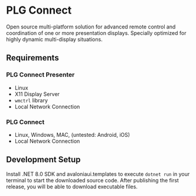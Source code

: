 # PLG Connect

Open source multi-platform solution for advanced remote control and coordination of one or more presentation displays. Specially optimized for highly dynamic multi-display situations.

## Requirements

### PLG Connect Presenter

- Linux
- X11 Display Server
- `wmctrl` library
- Local Network Connection

### PLG Connect
 - Linux, Windows, MAC, (untested: Android, iOS)
 - Local Network Connection

## Development Setup

Install .NET 8.0 SDK and avaloniaui.templates to execute `dotnet run` in your terminal to start the downloaded source code. 
After publishing the first release, you will be able to download executable files.
